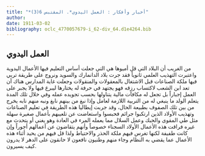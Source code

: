 ```yaml
---
title: "*أخبار وأفكار : العمل اليدوي*. المقتبس 6(3)"
author: 
date: 1911-03-02
bibliography: oclc_4770057679-i_62-div_64.d1e4264.bib
---
```




##  العمل اليدوي 


 من الغريب أن البلاد التي قل أميوها هي التي جعلت أساس التعليم فيها الأعمال اليدوية واعتبرت التهذيب العلمي ثانوياً فقد جرت بلاد الدانمارك والسويد ونروج على طريقة تربي فيها ملكة الصناعات قبل الاشتغال بالمعقولات والمنقولات وجعلت غاية المدارس هناك أن تعد ابن الشعب لاكتساب رزقه فهو يجتهد في حرفة له يختارها ليبرع فيها ولا يجبر على العمل إجباراً بل تجعل له مكافآت مالية يتناولها بحسب تجويده عمله وفي خلال تلك المدة يتعلم الولد ما ينبغي له من التربية اللازمة لعامل وإذا نبغ من بينهم نابغ ونبه منهم نابه يخرج من بين تلك الصفوف بطبيعة الحال، وقد جربت إيطاليا هذه الطريقة في تعليم الصناعات وتهذيب الأولاد الذين ارتكبوا جرائم فحبسوا واستعاضت عن تلعيبهم بأعمال صغيرة سهلة مثل طي المقوى والحبك وعمل السلال مما يعمله المرء في العادة وهو يغني أو يتحدث مع غيره فراقت هذه الأعمال الأولاد السجناء خصوصاً وأنهم يتقاضون عن أعمالهم أجوراً وإن كانت طفيفة لكنها تغرس فيهم ملكة الحذر والاحتياط ولذا قل فيهم من يحيد أثناء هذه الأعمال عما يقضي به النظام وجاء منهم وطنيون نافعون لا حانقون على الدهر لا يدرون كيف يسيرون. 
